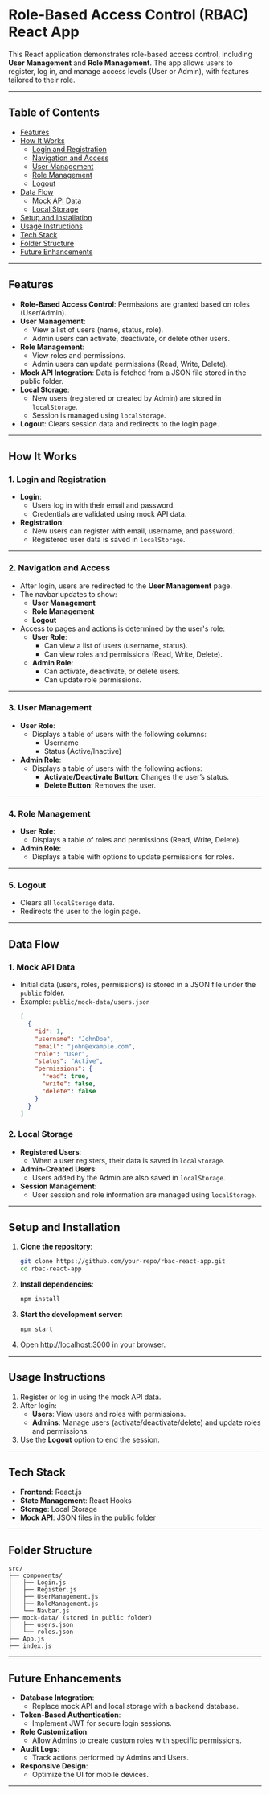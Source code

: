 
# **Role-Based Access Control (RBAC) React App**

This React application demonstrates role-based access control, including **User Management** and **Role Management**. The app allows users to register, log in, and manage access levels (User or Admin), with features tailored to their role.

---

## **Table of Contents**
- [Features](#features)
- [How It Works](#how-it-works)
  - [Login and Registration](#login-and-registration)
  - [Navigation and Access](#navigation-and-access)
  - [User Management](#user-management)
  - [Role Management](#role-management)
  - [Logout](#logout)
- [Data Flow](#data-flow)
  - [Mock API Data](#mock-api-data)
  - [Local Storage](#local-storage)
- [Setup and Installation](#setup-and-installation)
- [Usage Instructions](#usage-instructions)
- [Tech Stack](#tech-stack)
- [Folder Structure](#folder-structure)
- [Future Enhancements](#future-enhancements)

---

## **Features**
- **Role-Based Access Control**: Permissions are granted based on roles (User/Admin).
- **User Management**:
  - View a list of users (name, status, role).
  - Admin users can activate, deactivate, or delete other users.
- **Role Management**:
  - View roles and permissions.
  - Admin users can update permissions (Read, Write, Delete).
- **Mock API Integration**: Data is fetched from a JSON file stored in the public folder.
- **Local Storage**:
  - New users (registered or created by Admin) are stored in `localStorage`.
  - Session is managed using `localStorage`.
- **Logout**: Clears session data and redirects to the login page.

---

## **How It Works**

### **1. Login and Registration**
- **Login**:
  - Users log in with their email and password.
  - Credentials are validated using mock API data.
- **Registration**:
  - New users can register with email, username, and password.
  - Registered user data is saved in `localStorage`.

---

### **2. Navigation and Access**
- After login, users are redirected to the **User Management** page.
- The navbar updates to show:
  - **User Management**
  - **Role Management**
  - **Logout**
- Access to pages and actions is determined by the user's role:
  - **User Role**:
    - Can view a list of users (username, status).
    - Can view roles and permissions (Read, Write, Delete).
  - **Admin Role**:
    - Can activate, deactivate, or delete users.
    - Can update role permissions.

---

### **3. User Management**
- **User Role**:
  - Displays a table of users with the following columns:
    - Username
    - Status (Active/Inactive)
- **Admin Role**:
  - Displays a table of users with the following actions:
    - **Activate/Deactivate Button**: Changes the user’s status.
    - **Delete Button**: Removes the user.

---

### **4. Role Management**
- **User Role**:
  - Displays a table of roles and permissions (Read, Write, Delete).
- **Admin Role**:
  - Displays a table with options to update permissions for roles.

---

### **5. Logout**
- Clears all `localStorage` data.
- Redirects the user to the login page.

---

## **Data Flow**

### **1. Mock API Data**
- Initial data (users, roles, permissions) is stored in a JSON file under the `public` folder.
- Example: `public/mock-data/users.json`
  ```json
  [
    {
      "id": 1,
      "username": "JohnDoe",
      "email": "john@example.com",
      "role": "User",
      "status": "Active",
      "permissions": {
        "read": true,
        "write": false,
        "delete": false
      }
    }
  ]
  ```

### **2. Local Storage**
- **Registered Users**:
  - When a user registers, their data is saved in `localStorage`.
- **Admin-Created Users**:
  - Users added by the Admin are also saved in `localStorage`.
- **Session Management**:
  - User session and role information are managed using `localStorage`.

---

## **Setup and Installation**

1. **Clone the repository**:
   ```bash
   git clone https://github.com/your-repo/rbac-react-app.git
   cd rbac-react-app
   ```

2. **Install dependencies**:
   ```bash
   npm install
   ```

3. **Start the development server**:
   ```bash
   npm start
   ```

4. Open [http://localhost:3000](http://localhost:3000) in your browser.

---

## **Usage Instructions**
1. Register or log in using the mock API data.
2. After login:
   - **Users**: View users and roles with permissions.
   - **Admins**: Manage users (activate/deactivate/delete) and update roles and permissions.
3. Use the **Logout** option to end the session.

---

## **Tech Stack**
- **Frontend**: React.js
- **State Management**: React Hooks
- **Storage**: Local Storage
- **Mock API**: JSON files in the public folder

---

## **Folder Structure**
```
src/
├── components/
│   ├── Login.js
│   ├── Register.js
│   ├── UserManagement.js
│   ├── RoleManagement.js
│   └── Navbar.js
├── mock-data/ (stored in public folder)
│   ├── users.json
│   └── roles.json
├── App.js
├── index.js
```

---

## **Future Enhancements**
- **Database Integration**:
  - Replace mock API and local storage with a backend database.
- **Token-Based Authentication**:
  - Implement JWT for secure login sessions.
- **Role Customization**:
  - Allow Admins to create custom roles with specific permissions.
- **Audit Logs**:
  - Track actions performed by Admins and Users.
- **Responsive Design**:
  - Optimize the UI for mobile devices.

---

